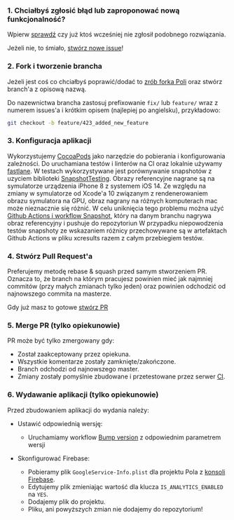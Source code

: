 ### 1. Chciałbyś zgłosić błąd lub zaproponować nową funkcjonalność?

Wpierw [sprawdź](https://github.com/KlubJagiellonski/pola-ios/issues) czy już ktoś wcześniej nie zgłosił podobnego rozwiązania.

Jeżeli nie, to śmiało, [stwórz nowe issue](https://github.com/KlubJagiellonski/pola-ios/issues/new)!

### 2. Fork i tworzenie brancha

Jeżeli jest coś co chciałbyś poprawić/dodać to [zrób forka Poli](https://help.github.com/articles/fork-a-repo)
oraz stwórz branch'a z opisową nazwą.

Do nazewnictwa brancha zastosuj prefixowanie `fix/` lub `feature/` wraz z numerem issues'a i krótkim opisem (najlepiej po angielsku), przykładowo:
```sh
git checkout -b feature/423_added_new_feature
```

### 3. Konfiguracja aplikacji

Wykorzystujemy [CocoaPods](https://cocoapods.org) jako narzędzie do pobierania i konfigurowania zależności.
Do uruchamiana testów i linterów na CI oraz lokalnie używamy [fastlane](https://fastlane.tools/).
W testach wykorzystywane jest porównywanie snapshotów z uzyciem biblioteki [SnapshotTesting](https://github.com/pointfreeco/swift-snapshot-testing). Obrazy referencyjne nagrane są na symulatorze urządzenia iPhone 8 z systemem iOS 14. Ze względu na zmiany w symulatorze od Xcode'a 10 związanym z rendenerowaniem obrazu symulatora na GPU, obraz nagrany na różnych komputerach mac może nieznacznie się różnić. W celu uniknięcia tego problemu można użyć [Github Actions i workflow Snapshot](https://github.com/KlubJagiellonski/pola-ios/actions?query=workflow%3ASnapshots), który na danym branchu nagrywa obraz referencyjny i pushuje do repozytoriun
W przypadku niepowodzenia testów snapshoty ze wskazaniem różnicy przechowywane są w artefaktach Github Actions w pliku xcresults razem z całym przebiegiem testów.

### 4. Stwórz Pull Request'a

Preferujemy metodę rebase & squash przed samym stworzeniem PR. 
Oznacza to, że branch na którym pracujesz powinien mieć jak najmniej commitów (przy małych zmianach tylko jeden) oraz powinien odchodzić od najnowszego commita na masterze.

Gdy już masz to gotowe [stwórz PR](https://help.github.com/articles/creating-a-pull-request)

### 5. Merge PR (tylko opiekunowie)

PR może być tylko zmergowany gdy:

* Został zaakceptowany przez opiekuna.
* Wszystkie komentarze zostały zamknięte/zakończone.
* Branch odchodzi od najnowszego master.
* Zmiany zostały pomyślnie zbudowane i przetestowane przez serwer [CI](https://travis-ci.org/KlubJagiellonski/pola-ios).

### 6. Wydawanie aplikacji (tylko opiekunowie)

Przed zbudowaniem aplikacji do wydania należy:

* Ustawić odpowiednią wersję:
    * Uruchamiamy workflow [Bump version](https://github.com/KlubJagiellonski/pola-ios/actions/workflows/bump.yml) z odpowiednim parametrem wersji

 * Skonfigurować Firebase:
    * Pobieramy plik `GoogleService-Info.plist` dla projektu Pola z [konsoli Firebase](https://console.firebase.google.com).
    * Edytujemy plik zmieniając wartość dla klucza `IS_ANALYTICS_ENABLED` na `YES`.
    * Dodajemy plik do projektu.
    * Pliku, ani powyższych zmian nie dodajemy do repozytorium!

